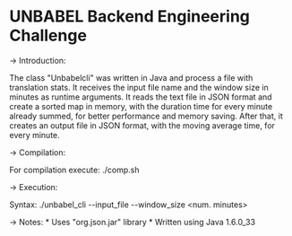 UNBABEL Backend Engineering Challenge
=====================================

-> Introduction:

The class "Unbabelcli" was written in Java and process a file with translation stats.
It receives the input file name and the window size in minutes as runtime arguments.
It reads the text file in JSON format and create a sorted map in memory, with the duration time for every minute already summed, for better performance and memory saving.
After that, it creates an output file in JSON format, with the moving average time, for every minute.

-> Compilation:

For compilation execute: ./comp.sh

-> Execution:

Syntax: ./unbabel_cli --input_file <json file pathname> --window_size <num. minutes>


-> Notes:
	* Uses "org.json.jar" library
	* Written using Java 1.6.0_33
	